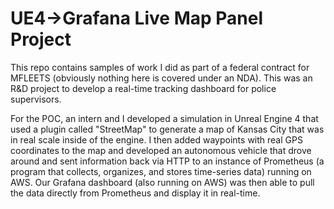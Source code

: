 # UE4->Grafana Live Map Panel Project

This repo contains samples of work I did as part of a federal contract for MFLEETS (obviously nothing here is covered under an NDA). This was an R&D project to develop a real-time tracking dashboard for police supervisors. 

For the POC, an intern and I developed a simulation in Unreal Engine 4 that used a plugin called "StreetMap" to generate a map of Kansas City that was in real scale inside of the engine. I then added waypoints with real GPS coordinates to the map and developed an autonomous vehicle that drove around and sent information back via HTTP to an instance of Prometheus (a program that collects, organizes, and stores time-series data) running on AWS. Our Grafana dashboard (also running on AWS) was then able to pull the data directly from Prometheus and display it in real-time.
